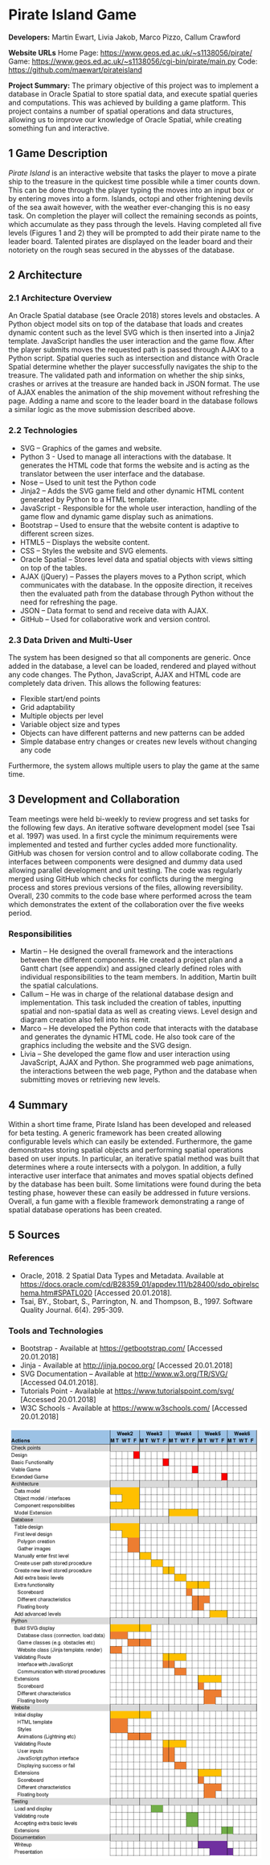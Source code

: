 # Pirate Island Game

**Developers:** Martin Ewart, Livia Jakob, Marco Pizzo, Callum Crawford

**Website URLs**
Home Page: https://www.geos.ed.ac.uk/~s1138056/pirate/
Game: https://www.geos.ed.ac.uk/~s1138056/cgi-bin/pirate/main.py
Code: https://github.com/maewart/pirateisland

**Project Summary:** The primary objective of this project was to implement a database in Oracle Spatial to store spatial data, and execute spatial queries and computations. This was achieved by building a game platform. This project contains a number of spatial operations and data structures, allowing us to improve our knowledge of Oracle Spatial, while creating something fun and interactive.

## 1 Game Description

*Pirate Island* is an interactive website that tasks the player to move a pirate ship to the treasure in the quickest time possible while a timer counts down. This can be done through the player typing the moves into an input box or by entering moves into a form. Islands, octopi and other frightening devils of the sea await however, with the weather ever-changing this is no easy task. On completion the player will collect the remaining seconds as points, which accumulate as they pass through the levels. Having completed all five levels (Figures 1 and 2) they will be prompted to add their pirate name to the leader board. Talented pirates are displayed on the leader board and their notoriety on the rough seas secured in the abysses of the database.


## 2 Architecture

### 2.1 Architecture Overview
An Oracle Spatial database (see Oracle 2018) stores levels and obstacles. A Python object model sits on top of the database that loads and creates dynamic content such as the level SVG which is then inserted into a Jinja2 template. JavaScript handles the user interaction and the game flow. After the player submits moves the requested path is passed through AJAX to a Python script. Spatial queries such as intersection and distance with Oracle Spatial determine whether the player successfully navigates the ship to the treasure. The validated path and information on whether the ship sinks, crashes or arrives at the treasure are handed back in JSON format. The use of AJAX enables the animation of the ship movement without refreshing the page. Adding a name and score to the leader board in the database follows a similar logic as the move submission described above.

### 2.2 Technologies

* SVG – Graphics of the games and website.
* Python 3 - Used to manage all interactions with the database. It generates the HTML code that forms the website and is acting as the translator between the user interface and the database.
* Nose – Used to unit test the Python code
* Jinja2 – Adds the SVG game field and other dynamic HTML content generated by Python to a HTML template.
* JavaScript - Responsible for the whole user interaction, handling of the game flow and dynamic game display such as animations.
* Bootstrap – Used to ensure that the website content is adaptive to different screen sizes.
* HTML5 – Displays the website content.
* CSS – Styles the website and SVG elements.
* Oracle Spatial – Stores level data and spatial objects with views sitting on top of the tables.
* AJAX (jQuery) – Passes the players moves to a Python script, which communicates with the database. In the opposite direction, it receives then the evaluated path from the database through Python without the need for refreshing the page.
* JSON – Data format to send and receive data with AJAX.
* GitHub – Used for collaborative work and version control.

### 2.3 Data Driven and Multi-User

The system has been designed so that all components are generic. Once added in the database, a level can be loaded, rendered and played without any code changes. The Python, JavaScript, AJAX and HTML code are completely data driven. This allows the following features:
* Flexible start/end points
* Grid adaptability
* Multiple objects per level
* Variable object size and types
* Objects can have different patterns and new patterns can be added
* Simple database entry changes or creates new levels without changing any code

Furthermore, the system allows multiple users to play the game at the same time.



## 3 Development and Collaboration
Team meetings were held bi-weekly to review progress and set tasks for the following few days. An iterative software development model (see Tsai et al. 1997) was used. In a first cycle the minimum requirements were implemented and tested and further cycles added more functionality.
GitHub was chosen for version control and to allow collaborate coding. The interfaces between components were designed and dummy data used allowing parallel development and unit testing. The code was regularly merged using GitHub which checks for conflicts during the merging process and stores previous versions of the files, allowing reversibility. Overall, 230 commits to the code base where performed across the team which demonstrates the extent of the collaboration over the five weeks period.

### Responsibilities
* Martin – He designed the overall framework and the interactions between the different components. He created a project plan and a Gantt chart (see appendix) and assigned clearly defined roles with individual responsibilities to the team members. In addition, Martin built the spatial calculations.
* Callum – He was in charge of the relational database design and implementation. This task included the creation of tables, inputting spatial and non-spatial data as well as creating views. Level design and diagram creation also fell into his remit.
* Marco – He developed the Python code that interacts with the database and generates the dynamic HTML code. He also took care of the graphics including the website and the SVG design.
* Livia – She developed the game flow and user interaction using JavaScript, AJAX and Python. She programmed web page animations, the interactions between the web page, Python and the database when submitting moves or retrieving new levels.

## 4 Summary
Within a short time frame, Pirate Island has been developed and released for beta testing. A generic framework has been created allowing configurable levels which can easily be extended. Furthermore, the game demonstrates storing spatial objects and performing spatial operations based on user inputs. In particular, an iterative spatial method was built that determines where a route intersects with a polygon. In addition, a fully interactive user interface that animates and moves spatial objects defined by the database has been built. Some limitations were found during the beta testing phase, however these can easily be addressed in future versions. Overall, a fun game with a flexible framework demonstrating a range of spatial database operations has been created.

## 5 Sources

### References
* Oracle, 2018. 2 Spatial Data Types and Metadata. Available at https://docs.oracle.com/cd/B28359_01/appdev.111/b28400/sdo_objrelschema.htm#SPATL020 [Accessed 20.01.2018].
* Tsai, BY., Stobart, S., Parrington, N. and Thompson, B., 1997. Software Quality Journal. 6(4). 295-309.

### Tools and Technologies
* Bootstrap - Available at https://getbootstrap.com/ [Accessed 20.01.2018]
* Jinja - Available at http://jinja.pocoo.org/ [Accessed 20.01.2018]
* SVG Documentation – Available at http://www.w3.org/TR/SVG/ [Accessed 04.01.2018].
* Tutorials Point - Available at https://www.tutorialspoint.com/svg/ [Accessed 20.01.2018]
* W3C Schools - Available at https://www.w3schools.com/ [Accessed 20.01.2018]


![Gantt chart](project_folder/ProjectGantt.png)
